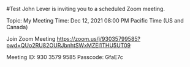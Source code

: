 #Test
John Lever is inviting you to a scheduled Zoom meeting.

Topic: My Meeting
Time: Dec 12, 2021 08:00 PM Pacific Time (US and Canada)

Join Zoom Meeting
https://zoom.us/j/93035799585?pwd=QUo2RU82OURJbnhtSWxMZEl1THU5UT09

Meeting ID: 930 3579 9585
Passcode: GfaE7c











